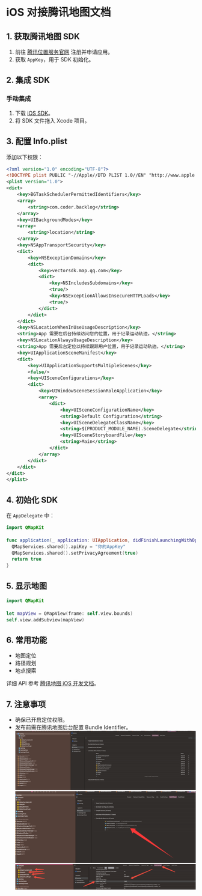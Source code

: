 # iOS 对接腾讯地图文档

## 1. 获取腾讯地图 SDK

1. 前往 [腾讯位置服务官网](https://lbs.qq.com/) 注册并申请应用。
2. 获取 `AppKey`，用于 SDK 初始化。

## 2. 集成 SDK

### 手动集成

1. 下载 [iOS SDK](https://lbs.qq.com/mobile/iOSMapSDK/mapDownload/download3D)。
2. 将 SDK 文件拖入 Xcode 项目。

## 3. 配置 Info.plist

添加以下权限：

```xml
<?xml version="1.0" encoding="UTF-8"?>
<!DOCTYPE plist PUBLIC "-//Apple//DTD PLIST 1.0//EN" "http://www.apple.com/DTDs/PropertyList-1.0.dtd">
<plist version="1.0">
<dict>
	<key>BGTaskSchedulerPermittedIdentifiers</key>
	<array>
		<string>com.coder.backlog</string>
	</array>
	<key>UIBackgroundModes</key>
	<array>
		<string>location</string>
	</array>
	<key>NSAppTransportSecurity</key>
	<dict>
		<key>NSExceptionDomains</key>
		<dict>
			<key>vectorsdk.map.qq.com</key>
			<dict>
				<key>NSIncludesSubdomains</key>
				<true/>
				<key>NSExceptionAllowsInsecureHTTPLoads</key>
				<true/>
			</dict>
		</dict>
	</dict>
	<key>NSLocationWhenInUseUsageDescription</key>
	<string>App 需要在后台持续访问您的位置，用于记录运动轨迹。</string>
	<key>NSLocationAlwaysUsageDescription</key>
	<string>App 需要后台定位以持续跟踪用户位置，用于记录运动轨迹。</string>
	<key>UIApplicationSceneManifest</key>
	<dict>
		<key>UIApplicationSupportsMultipleScenes</key>
		<false/>
		<key>UISceneConfigurations</key>
		<dict>
			<key>UIWindowSceneSessionRoleApplication</key>
			<array>
				<dict>
					<key>UISceneConfigurationName</key>
					<string>Default Configuration</string>
					<key>UISceneDelegateClassName</key>
					<string>$(PRODUCT_MODULE_NAME).SceneDelegate</string>
					<key>UISceneStoryboardFile</key>
					<string>Main</string>
				</dict>
			</array>
		</dict>
	</dict>
</dict>
</plist>

```

## 4. 初始化 SDK

在 `AppDelegate` 中：

```swift
import QMapKit

func application(_ application: UIApplication, didFinishLaunchingWithOptions launchOptions: [UIApplication.LaunchOptionsKey: Any]?) -> Bool {
  QMapServices.shared().apiKey = "你的AppKey"
  QMapServices.shared().setPrivacyAgreement(true)
  return true
}
```

## 5. 显示地图

```swift
import QMapKit

let mapView = QMapView(frame: self.view.bounds)
self.view.addSubview(mapView)
```

## 6. 常用功能

- 地图定位
- 路径规划
- 地点搜索

详细 API 参考 [腾讯地图 iOS 开发文档](https://lbs.qq.com/mobile/iOSMapSDK/mapGuide/summary)。

## 7. 注意事项

- 确保已开启定位权限。
- 发布前需在腾讯地图后台配置 Bundle Identifier。
  ![初始化SDK](mdImg/53561.png)
  ![初始化SDK](mdImg/66018.png)
  ![初始化SDK](mdImg/78154.png)

